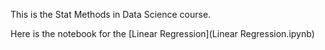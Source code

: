 This is the Stat Methods in Data Science course.

Here is the notebook for the [Linear Regression](Linear Regression.ipynb)
